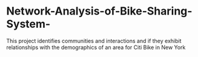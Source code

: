 # Network-Analysis-of-Bike-Sharing-System-
This project identifies communities and interactions and if they exhibit relationships with the demographics of an area for Citi Bike in New York
